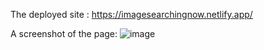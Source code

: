 The deployed site : 
https://imagesearchingnow.netlify.app/

A screenshot of the page:
![image](https://github.com/117Isabell/image-search-js-api-jun-21/assets/112959154/63e9e632-cb52-4d22-9721-148e729e4c66)
